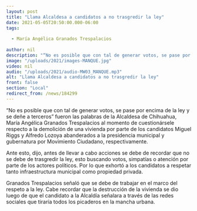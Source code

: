 ```yaml
---
layout: post
title: "Llama Alcaldesa a candidatos a no trasgredir la ley"
date: 2021-05-05T20:50:00.000-06:00
tags:
  
  - María Angélica Granados Trespalacios
  
author: nil
description: "“No es posible que con tal de generar votos, se pase por encima de la ley y se deñe a terceros”."
image: "/uploads/2021/images-MANQUE.jpg"
video: nil
audio: "/uploads/2021/audio-MW03_MANQUE.mp3"
alt: "Llama Alcaldesa a candidatos a no trasgredir la ley"
front: false
section: "Local"
redirect_from: /news/184299
---
```


“No es posible que con tal de generar votos, se pase por encima de la ley y se deñe a terceros” fueron las palabras de la Alcaldesa de Chihuahua, María Angélica Granados Trespalacios al momento de cuestionársele respecto a la demolición de una vivienda por parte de los candidatos Miguel Riggs y Alfredo Lozoya abanderados a la presidencia municipal y gubernatura por Movimiento Ciudadano, respectivamente.

Ante esto, dijo, antes de llevar a cabo acciones se debe de recordar que no se debe de trasgredir la ley, esto buscando votos, simpatías o atención por parte de los actores políticos. Por lo que exhortó a los candidatos a respetar tanto infraestructura municipal como propiedad privada.

Granados Trespalacios señaló que se debe de trabajar en el marco del respeto a la ley. Cabe recordar que la destrucción de la vivienda se dio luego de que el candidato a la Alcaldía señalara a través de las redes sociales que tiraría todos los picaderos en la mancha urbana.
